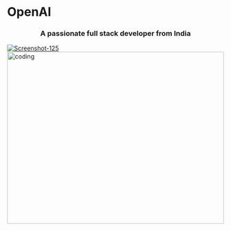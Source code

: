 # OpenAI

<h3 align="center">A passionate full stack developer from India</h3>
<a href="https://ibb.co/GQmMPPH"><img src="https://i.ibb.co/d4ZpKKm/Screenshot-125.png" alt="Screenshot-125" border="0"></a>
<img align="center" alt="coding" width="100%" height="400px" src="https://ibb.co/GQmMPPH">
